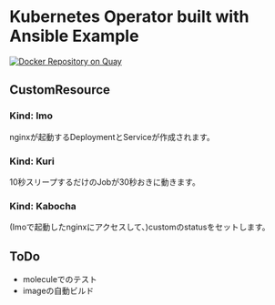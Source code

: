 # Kubernetes Operator built with Ansible Example

[![Docker Repository on Quay](https://quay.io/repository/imokuri/imo-operator/status "Docker Repository on Quay")](https://quay.io/repository/imokuri/imo-operator)

## CustomResource

### Kind: Imo

nginxが起動するDeploymentとServiceが作成されます。

### Kind: Kuri

10秒スリープするだけのJobが30秒おきに動きます。

### Kind: Kabocha

(Imoで起動したnginxにアクセスして、)customのstatusをセットします。

## ToDo

- moleculeでのテスト
- imageの自動ビルド
